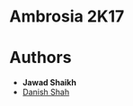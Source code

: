 # Ambrosia 2K17

# Authors
* <strong>Jawad Shaikh</strong>
* <a href="https://github.com/DanishShah">Danish Shah</a>
